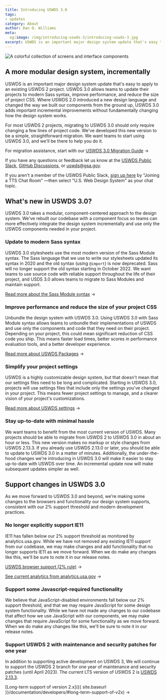 ```yaml
---
title: Introducing USWDS 3.0
tags:
- updates
category: About
author: Dan O. Williams
meta:
  og:image: /img/introducing-uswds-3/introducing-uswds-3.jpg
excerpt: USWDS is an important major design system update that's easy to apply to an existing USWDS 2 project. USWDS 3.0 allows teams to update their projects to modern Sass syntax, improve performance, and reduce the size of project CSS. Where USWDS 2.0 introduced a new design language and changed the way we built our components from the ground up, USWDS 3.0 adds important incremental improvements without fundamentally changing how the design system works.
---
```


<img src="{{ site.baseurl }}/img/introducing-uswds-3/introducing-uswds-3.jpg" alt="A colorful collection of screens and interface components" class="width-full tablet:width-tablet-lg maxw-full tablet:maxw-tablet-lg">

## A more modular design system, incrementally

USWDS is an important major design system update that's easy to apply to an existing USWDS 2 project. USWDS 3.0 allows teams to update their projects to modern Sass syntax, improve performance, and reduce the size of project CSS. Where USWDS 2.0 introduced a new design language and changed the way we built our components from the ground up, USWDS 3.0 adds important incremental improvements without fundamentally changing how the design system works.

For most USWDS 2 projects, migrating to USWDS 3.0 should only require changing  a few lines of project code. We've developed this new version to be a simple, straightforward migration. We want teams to start using USWDS 3.0, and we'll be there to help you do it.

For migration assistance, start with our [USWDS 3.0 Migration Guide](/documentation/migration) → 

If you have any questions or feedback let us know at the [USWDS Public Slack](https://gsa-tts.slack.com/archives/uswds-public), [GitHub Discussions](#), or [uswds@gsa.gov](mailto:uswds@gsa.gov). 

If you aren't a member of the USWDS Public Slack, [sign up here](https://chat.18f.gov/) by "Joining a TTS Chat Room" —then select "U.S. Web Design System" as your chat topic.

## What's new in USWDS 3.0?
USWDS 3.0 takes a modular, component-centered approach to the design system. We've rebuilt our codebase with a component focus so teams can more effectively integrate the design system incrementally and use only the USWDS components needed in your project.

### Update to modern Sass syntax 

USWDS 3.0 stylesheets use the most modern version of the Sass Module syntax. The Sass language that we use to write our stylesheets updated its syntax in 2020 and the old syntax (using `@import`) is now deprecated. Sass will no longer support the old syntax starting in October 2022. We want teams to use source code with reliable support throughout the life of their project, and USDS 3.0 allows teams to migrate to Sass Modules and maintain support.

[Read more about the Sass Module syntax](https://sass-lang.com/) → 

### Improve performance and reduce the size of your project CSS 

Unbundle the design system with USWDS 3.0. Using USWDS 3.0 with Sass Module syntax allows teams to unbundle their implementations of USWDS and use only the components and code that they need on their project. Depending on your project, this could mean significant reduction of CSS code you ship. This means faster load times, better scores in performance evaluation tools, and a better developer experience. 

[Read more about USWDS Packages](#) → 

### Simplify your project settings

USWDS is a highly customizable design system, but that doesn't mean that our settings files need to be long and complicated. Starting in USWDS 3.0, projects will use settings files that include only the settings you've changed in your project. This means fewer project settings to manage, and a clearer vision of your project's customizations. 

[Read more about USWDS settings](/documentation/settings) → 

### Stay up-to-date with minimal hassle

We want teams to benefit from the most current version of USWDS. Many projects should be able to migrate from USWDS 2 to USWDS 3.0 in about an hour or less. This new version makes no markup or style changes from USWDS 2.13.3. If you already use USWDS 2.13.0 or later, you should be able to update to USWDS 3.0 in a matter of minutes. Additionally, the under-the-hood changes we're introducing in USWDS 3.0 will make it easier to stay up-to-date with USWDS over time. An incremental update now will make subsequent updates simpler as well. 

## Support changes in USWDS 3.0

As we move forward to USWDS 3.0 and beyond, we're making some changes to the browsers and functionality our design system supports, consistent with our 2% support threshold and modern development practices.

### No longer explicitly support IE11

IE11 has fallen below our 2% support threshold as monitored by analytics.usa.gov. While we have not removed any existing IE11 support from our codebase, we may make changes and add functionality that no longer supports IE11 as we move forward. When we do make any changes like this, we'll be sure to note it in our release notes.

[USWDS browser support (2% rule)](https://designsystem.digital.gov/documentation/developers/#browser-support) →

[See current analytics from analytics.usa.gov](https://analytics.usa.gov/) → 

### Support some Javascript-required functionality 

We believe that JavaScript-disabled environments fall below our 2% support threshold, and that we may require JavaScript for some design system functionality. While we have not made any changes to our codebase that affect how we use JavaScript with our components, we may make changes that require JavaScript for some functionality as we move forward. When we do make any changes like this, we'll be sure to note it in our release notes.

### Support USWDS 2 with maintenance and security patches for one year

In addition to supporting active development on USWDS 3, We will continue to support the USWDS 2 branch for one year of maintenance and security patches (until April 2023). The current LTS version of USWDS 2 is [USWDS 2.13.3](https://github.com/uswds/uswds/discussions/4626).

[Long-term support of version 2.x]({{ site.baseurl }}/documentation/developers/#long-term-support-of-v2x) → 

